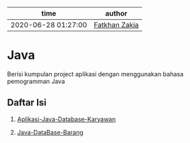 | time                | author                                           |
| ------------------- | ------------------------------------------------ |
| 2020-06-28 01:27:00 | [Fatkhan Zakia](https://github.com/FatkhanZakia) |

# Java

Berisi kumpulan project aplikasi dengan menggunakan bahasa pemogramman Java

## Daftar Isi

<!-- ### Dasar-Dasar -->

1. [Aplikasi-Java-Database-Karyawan](https://github.com/FatkhanZakia/Java/tree/master/01-Aplikasi-Java-Database-Karyawan)
<!-- <!-- 2. [Memasukan Javascript ke Halaman Web](https://github.com/tamankodekode/materi/blob/master/bahasa_pemrograman/javascript/02-memasukan-javascript-ke-halaman-web.md) -->
2. [Java-DataBase-Barang](https://github.com/FatkhanZakia/Java/tree/master/02-Java-DataBase-Barang)
<!-- 3. [Variabel](https://github.com/tamankodekode/materi/blob/master/bahasa_pemrograman/javascript/04-variabel.md)
3. [Tipe Data](https://github.com/tamankodekode/materi/blob/master/bahasa_pemrograman/javascript/05-tipe-data.md)
4. [Konversi Tipe Data](https://github.com/tamankodekode/materi/blob/master/bahasa_pemrograman/javascript/06-konversi-tipe-data.md)
5. [Operator](https://github.com/tamankodekode/materi/blob/master/bahasa_pemrograman/javascript/07-operator.md)

   a. [Aritmatika](https://github.com/tamankodekode/materi/blob/master/bahasa_pemrograman/javascript/07-operator.md#aritmatika)

   b. [Komparasi](https://github.com/tamankodekode/materi/blob/master/bahasa_pemrograman/javascript/07-operator.md#komparasi)

   c. [Logika](https://github.com/tamankodekode/materi/blob/master/bahasa_pemrograman/javascript/07-operator.md#logika)

   d. [Assignment](https://github.com/tamankodekode/materi/blob/master/bahasa_pemrograman/javascript/07-operator.md#assignment)

6. Percabangan (Decision)

   a. If-Else

   b. Switch-Case

7. Perulangan (Looping)

   a. For

   b. While

   c. Do-While

8. Fungsi (Function)

   a. Standard Function

   b. Arrow Function -->
